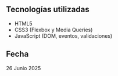 
##  Tecnologías utilizadas

- HTML5
- CSS3 (Flexbox y Media Queries)
- JavaScript (DOM, eventos, validaciones)
## Fecha

26 Junio 2025
